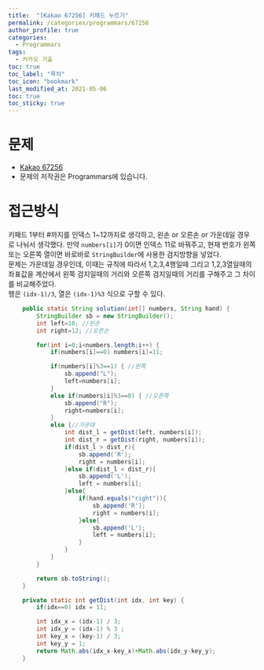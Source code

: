 ```yaml
---
title:  "[Kakao 67256] 키패드 누르기"
permalink: /categories/programmars/67256
author_profile: true
categories:
  - Programmars
tags:
  - 카카오 기출
toc: true
toc_label: "목차"
toc_icon: "bookmark"
last_modified_at: 2021-05-06
toc: true
toc_sticky: true
---   
```


# 문제
* [Kakao 67256](https://www.acmicpc.net/problem/67256)
* 문제의 저작권은 Programmars에 있습니다.  

# 접근방식
키패드 1부터 #까지를 인덱스 1~12까지로 생각하고, 왼손 or 오른손 or 가운데일 경우로 나눠서 생각했다.
만약 `numbers[i]`가 0이면 인덱스 11로 바꿔주고, 현재 번호가 왼쪽 또는 오른쪽 열이면 바로바로 `StringBuilder`에 사용한 검지방향을 넣었다.  
문제는 가운데일 경우인데, 이때는 규칙에 따라서 1,2,3,4행일때 그리고 1,2,3열일때의 좌표값을 계산에서 왼쪽 검지일때의 거리와 오른쪽 검지일때의 거리를 구해주고 그 차이를 비교해주었다.  
행은 `(idx-1)/3`, 열은 `(idx-1)%3` 식으로 구할 수 있다.    


```java  
    public static String solution(int[] numbers, String hand) {
        StringBuilder sb = new StringBuilder();
        int left=10; //왼손
        int right=12; //오른손

        for(int i=0;i<numbers.length;i++) {
            if(numbers[i]==0) numbers[i]=11;

            if(numbers[i]%3==1) { //왼쪽
                sb.append("L");
                left=numbers[i];
            }
            else if(numbers[i]%3==0) { //오른쪽
                sb.append("R");
                right=numbers[i];
            }
            else {//가운데
                int dist_l = getDist(left, numbers[i]);
                int dist_r = getDist(right, numbers[i]);
                if(dist_l > dist_r){
                    sb.append('R');
                    right = numbers[i];
                }else if(dist_l < dist_r){
                    sb.append('L');
                    left = numbers[i];
                }else{
                    if(hand.equals("right")){
                        sb.append('R');
                        right = numbers[i];
                    }else{
                        sb.append('L');
                        left = numbers[i];
                    }
                }
            }
        }

        return sb.toString();
    }

    private static int getDist(int idx, int key) {
        if(idx==0) idx = 11;

        int idx_x = (idx-1) / 3;
        int idx_y = (idx-1) % 3 ;
        int key_x = (key-1) / 3;
        int key_y = 1;
        return Math.abs(idx_x-key_x)+Math.abs(idx_y-key_y);
    }
```
